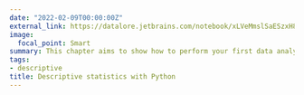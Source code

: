 ```yaml
---
date: "2022-02-09T00:00:00Z"
external_link: https://datalore.jetbrains.com/notebook/xLVeMmslSaESzxH8AIwH4n/UPxikyIm6kOiDiFyvrAol2/
image:
  focal_point: Smart
summary: This chapter aims to show how to perform your first data analysis using Python. 
tags:
- descriptive
title: Descriptive statistics with Python
---
```

